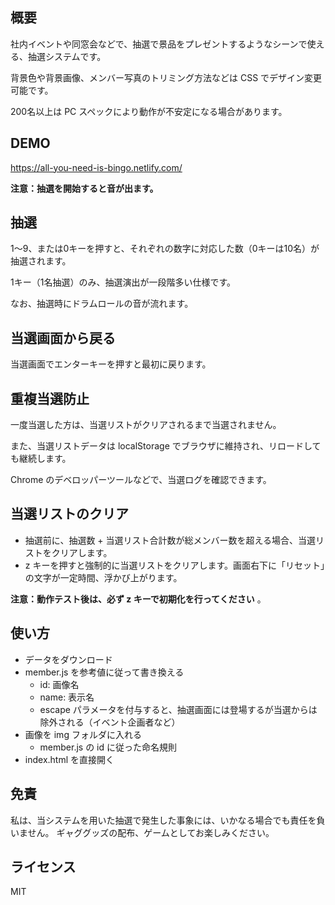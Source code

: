 ## 概要

社内イベントや同窓会などで、抽選で景品をプレゼントするようなシーンで使える、抽選システムです。

背景色や背景画像、メンバー写真のトリミング方法などは CSS でデザイン変更可能です。

200名以上は PC スペックにより動作が不安定になる場合があります。

## DEMO

https://all-you-need-is-bingo.netlify.com/

**注意：抽選を開始すると音が出ます。**

## 抽選

1〜9、または0キーを押すと、それぞれの数字に対応した数（0キーは10名）が抽選されます。

1キー（1名抽選）のみ、抽選演出が一段階多い仕様です。

なお、抽選時にドラムロールの音が流れます。

## 当選画面から戻る

当選画面でエンターキーを押すと最初に戻ります。

## 重複当選防止

一度当選した方は、当選リストがクリアされるまで当選されません。

また、当選リストデータは localStorage でブラウザに維持され、リロードしても継続します。

Chrome のデベロッパーツールなどで、当選ログを確認できます。

## 当選リストのクリア

- 抽選前に、抽選数 + 当選リスト合計数が総メンバー数を超える場合、当選リストをクリアします。
- z キーを押すと強制的に当選リストをクリアします。画面右下に「リセット」の文字が一定時間、浮かび上がります。

**注意：動作テスト後は、必ず z キーで初期化を行ってください** 。

## 使い方

- データをダウンロード
- member.js を参考値に従って書き換える
  - id: 画像名
  - name: 表示名
  - escape パラメータを付与すると、抽選画面には登場するが当選からは除外される（イベント企画者など）
- 画像を img フォルダに入れる
  - member.js の id に従った命名規則
- index.html を直接開く

## 免責

私は、当システムを用いた抽選で発生した事象には、いかなる場合でも責任を負いません。
ギャググッズの配布、ゲームとしてお楽しみください。

## ライセンス

MIT
